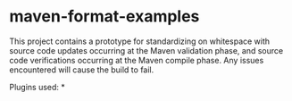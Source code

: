 # maven-format-examples
This project contains a prototype for standardizing on whitespace with source code updates occurring at the Maven validation phase, and source code verifications occurring at the Maven compile phase.  Any issues encountered will cause the build to fail. 

Plugins used:
* 
